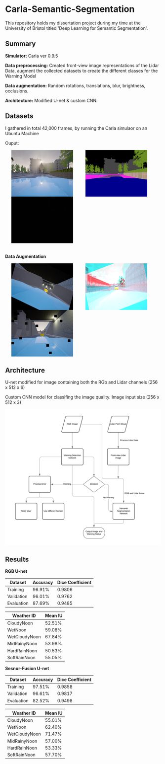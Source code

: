 # Carla-Semantic-Segmentation
This repository holds my dissertation project during my time at the University of Bristol titled 'Deep Learning for Semantic Segmentation'.

## Summary

**Simulator:** Carla ver 0.9.5

**Data preprocessing:** Created front-view image representations of the Lidar Data, augment the collected datasets to create the different classes for the Warning Model

**Data augmentation:** Random rotations, translations, blur, brightness, occlusions.

**Architecture:** Modified U-net & custom CNN.

## Datasets

I gathered in total 42,000 frames, by running the Carla simulaor on an Ubuntu Machine

Ouput:<br />

<img align="left" width=200 height=150 src="/Dataset_Sample/RGB/00183310.png" alt="RGB_image" title="RGB" hspace="20"/>
<img align="left" width=200 height=150 src="./Dataset_Sample/Segmentation_Images/00183310.png" alt="Segmentation_Image" title="Segmentation" hspace="20"/>
<img align="" width=200 height=150 src="/Dataset_Sample/Lidar_Images/00183310.png" alt="Lidar_image" title="Lidar" hspace="20"/>
<br /><br />



**Data Augmentation**



<img align="left" width=200 height=150 src="/Dataset_Sample/Warning_Model_Data/b_00183670.png" alt="Rotation" title="Rotation" hspace="20"/>
<img align="left" width=200 height=150 src="/Dataset_Sample/Warning_Model_Data/c_00184044.png" alt="Blur" title="Blur" hspace="20"/>
<img align="" width=200 height=150 src="/Dataset_Sample/Warning_Model_Data/d_00183968.png" alt="Occlusion" title="Occlusion" hspace="20"/>

## Architecture

U-net modified for image containing both the RGb and Lidar channels (256 x 512 x 6)

Custom CNN model for classifing the image quality. Image input size (256 x 512 x 3)

![](/imgs/Architecture.png)


## Results

**RGB U-net**

| Dataset       |   Accuracy    | Dice Coefficient |
| ------------- | ------------- | -------------    |
| Training      |     96.91%    |       0.9806     |
| Validation    |     96.01%    |       0.9762     |
| Evaluation    |     87.69%    |       0.9485     |

| Weather ID    |   Mean IU     | 
| ------------- | ------------- | 
| CloudyNoon    |     52.51%    |       
| WetNoon       |     59.08%    |     
| WetCloudyNoon |     67.84%    |    
| MidRainyNoon  |     53.98%    |    
| HardRainNoon  |     50.53%    |      
| SoftRainNoon  |     55.05%    |      

**Sesnor-Fusion U-net**

| Dataset       |   Accuracy    | Dice Coefficient |
| ------------- | ------------- | -------------    |
| Training      |     97.51%    |       0.9858     |
| Validation    |     96.61%    |       0.9817     |
| Evaluation    |     82.52%    |       0.9498     |

| Weather ID    |   Mean IU     | 
| ------------- | ------------- | 
| CloudyNoon    |     55.01%    |       
| WetNoon       |     62.40%    |     
| WetCloudyNoon |     71.47%    |    
| MidRainyNoon  |     57.00%    |    
| HardRainNoon  |     53.33%    |      
| SoftRainNoon  |     57.70%    |  
